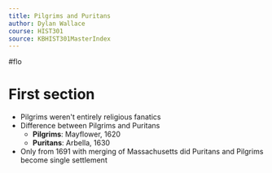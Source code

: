 ```yaml
---
title: Pilgrims and Puritans
author: Dylan Wallace
course: HIST301
source: KBHIST301MasterIndex
---
```


#flo

# First section
- Pilgrims weren't entirely religious fanatics
- Difference between Pilgrims and Puritans
	- **Pilgrims**: Mayflower, 1620
	- **Puritans**: Arbella, 1630
- Only from 1691 with merging of Massachusetts did Puritans and Pilgrims become single settlement

